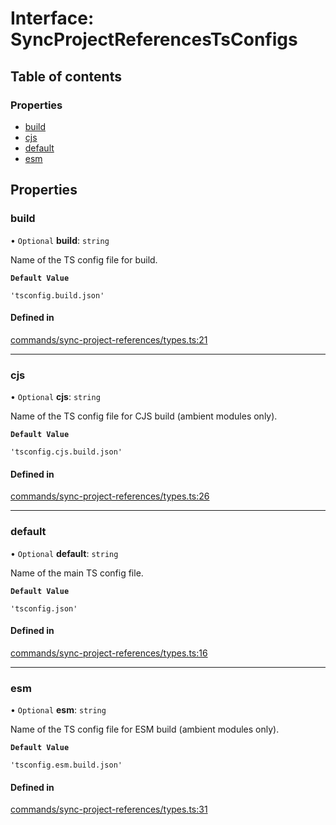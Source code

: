 # Interface: SyncProjectReferencesTsConfigs

## Table of contents

### Properties

- [build](SyncProjectReferencesTsConfigs.md#build)
- [cjs](SyncProjectReferencesTsConfigs.md#cjs)
- [default](SyncProjectReferencesTsConfigs.md#default)
- [esm](SyncProjectReferencesTsConfigs.md#esm)

## Properties

### build

• `Optional` **build**: `string`

Name of the TS config file for build.

**`Default Value`**

`'tsconfig.build.json'`

#### Defined in

[commands/sync-project-references/types.ts:21](https://github.com/ApiTreeCZ/toolbox/blob/develop/packages/cli/src/commands/sync-project-references/types.ts#L21)

---

### cjs

• `Optional` **cjs**: `string`

Name of the TS config file for CJS build (ambient modules only).

**`Default Value`**

`'tsconfig.cjs.build.json'`

#### Defined in

[commands/sync-project-references/types.ts:26](https://github.com/ApiTreeCZ/toolbox/blob/develop/packages/cli/src/commands/sync-project-references/types.ts#L26)

---

### default

• `Optional` **default**: `string`

Name of the main TS config file.

**`Default Value`**

`'tsconfig.json'`

#### Defined in

[commands/sync-project-references/types.ts:16](https://github.com/ApiTreeCZ/toolbox/blob/develop/packages/cli/src/commands/sync-project-references/types.ts#L16)

---

### esm

• `Optional` **esm**: `string`

Name of the TS config file for ESM build (ambient modules only).

**`Default Value`**

`'tsconfig.esm.build.json'`

#### Defined in

[commands/sync-project-references/types.ts:31](https://github.com/ApiTreeCZ/toolbox/blob/develop/packages/cli/src/commands/sync-project-references/types.ts#L31)
